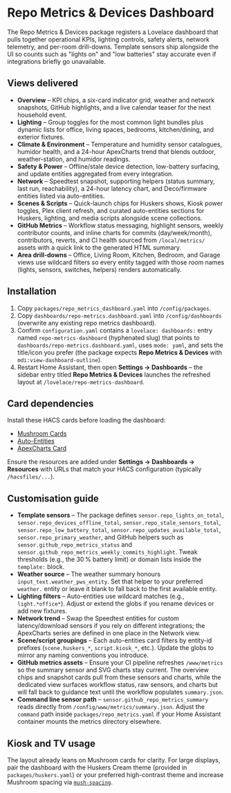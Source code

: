 # Repo Metrics & Devices Dashboard

The Repo Metrics & Devices package registers a Lovelace dashboard that pulls together
operational KPIs, lighting controls, safety alerts, network telemetry, and per-room
drill-downs. Template sensors ship alongside the UI so counts such as "lights on" and
"low batteries" stay accurate even if integrations briefly go unavailable.

## Views delivered

- **Overview** – KPI chips, a six-card indicator grid, weather and network snapshots,
  GitHub highlights, and a live calendar teaser for the next household event.
- **Lighting** – Group toggles for the most common light bundles plus dynamic lists
  for office, living spaces, bedrooms, kitchen/dining, and exterior fixtures.
- **Climate & Environment** – Temperature and humidity sensor catalogues, humidor
  health, and a 24-hour ApexCharts trend that blends outdoor, weather-station, and
  humidor readings.
- **Safety & Power** – Offline/stale device detection, low-battery surfacing, and
  update entities aggregated from every integration.
- **Network** – Speedtest snapshot, supporting helpers (status summary, last run,
  reachability), a 24-hour latency chart, and Deco/firmware entities listed via
  auto-entities.
- **Scenes & Scripts** – Quick-launch chips for Huskers shows, Kiosk power toggles,
  Plex client refresh, and curated auto-entities sections for Huskers, lighting, and
  media scripts alongside scene collections.
- **GitHub Metrics** – Workflow status messaging, highlight sensors,
  weekly contributor counts, and inline charts for commits (day/week/month),
  contributors, reverts, and CI health sourced from `/local/metrics/` assets with
  a quick link to the generated HTML summary.
- **Area drill-downs** – Office, Living Room, Kitchen, Bedroom, and Garage views use
  wildcard filters so every entity tagged with those room names (lights, sensors,
  switches, helpers) renders automatically.

## Installation

1. Copy `packages/repo_metrics_dashboard.yaml` into `/config/packages`.
2. Copy `dashboards/repo-metrics.dashboard.yaml` into `/config/dashboards` (overwrite any
   existing repo metrics dashboard).
3. Confirm `configuration.yaml` contains a `lovelace: dashboards:` entry named
   `repo-metrics-dashboard` (hyphenated slug) that points to
   `dashboards/repo-metrics.dashboard.yaml`, uses `mode: yaml`, and sets the title/icon you
   prefer (the package expects **Repo Metrics & Devices** with `mdi:view-dashboard-outline`).
4. Restart Home Assistant, then open **Settings → Dashboards** – the sidebar entry titled
   **Repo Metrics & Devices** launches the refreshed layout at `/lovelace/repo-metrics-dashboard`.

## Card dependencies

Install these HACS cards before loading the dashboard:

- [Mushroom Cards](https://github.com/piitaya/lovelace-mushroom)
- [Auto-Entities](https://github.com/thomasloven/lovelace-auto-entities)
- [ApexCharts Card](https://github.com/RomRider/apexcharts-card)

Ensure the resources are added under **Settings → Dashboards → Resources** with URLs
that match your HACS configuration (typically `/hacsfiles/...`).

## Customisation guide

- **Template sensors** – The package defines `sensor.repo_lights_on_total`,
  `sensor.repo_devices_offline_total`, `sensor.repo_stale_sensors_total`,
  `sensor.repo_low_battery_total`, `sensor.repo_updates_available_total`,
  `sensor.repo_primary_weather`, and GitHub helpers such as
  `sensor.github_repo_metrics_status` and `sensor.github_repo_metrics_weekly_commits_highlight`.
  Tweak thresholds (e.g., the 30 % battery limit) or domain lists inside the
  `template:` block.
- **Weather source** – The weather summary honours `input_text.weather_pws_entity`.
  Set that helper to your preferred `weather.` entity or leave it blank to fall back
  to the first available entity.
- **Lighting filters** – Auto-entities use wildcard matches (e.g., `light.*office*`).
  Adjust or extend the globs if you rename devices or add new fixtures.
- **Network trend** – Swap the Speedtest entities for custom latency/download sensors
  if you rely on different integrations; the ApexCharts series are defined in one
  place in the Network view.
- **Scene/script groupings** – Each auto-entities card filters by entity-id prefixes
  (`scene.huskers_*`, `script.kiosk_*`, etc.). Update the globs to mirror any naming
  conventions you introduce.
- **GitHub metrics assets** – Ensure your CI pipeline refreshes `/www/metrics` so the
  summary sensor and SVG charts stay current. The overview chips and snapshot
  cards pull from these sensors and charts, while the dedicated view surfaces
  workflow status, raw sensors, and charts but will fall back to guidance text
  until the workflow populates `summary.json`.
- **Command line sensor path** – `sensor.github_repo_metrics_summary` reads directly
  from `/config/www/metrics/summary.json`. Adjust the `command` path inside
  `packages/repo_metrics.yaml` if your Home Assistant container mounts the metrics
  directory elsewhere.

## Kiosk and TV usage

The layout already leans on Mushroom cards for clarity. For large displays, pair the
dashboard with the Huskers Cream theme (provided in `packages/huskers.yaml`) or your
preferred high-contrast theme and increase Mushroom spacing via
[`mush-spacing`](https://github.com/piitaya/lovelace-mushroom#theme-variables).
